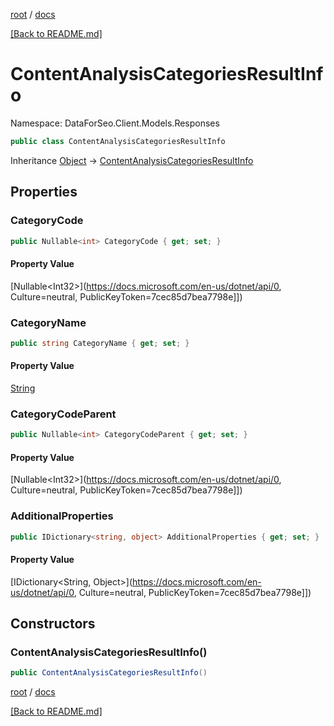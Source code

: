 [root](./../ "root") / [docs](./ "docs")

[[Back to README.md]](./../README.md "[Back to README.md]")

# ContentAnalysisCategoriesResultInfo

Namespace: DataForSeo.Client.Models.Responses

```csharp
public class ContentAnalysisCategoriesResultInfo
```

Inheritance [Object](https://docs.microsoft.com/en-us/dotnet/api/Object) → [ContentAnalysisCategoriesResultInfo](./ContentAnalysisCategoriesResultInfo.md)

## Properties

### **CategoryCode**

```csharp
public Nullable<int> CategoryCode { get; set; }
```

#### Property Value

[Nullable&lt;Int32&gt;](https://docs.microsoft.com/en-us/dotnet/api/0, Culture=neutral, PublicKeyToken=7cec85d7bea7798e]])<br>

### **CategoryName**

```csharp
public string CategoryName { get; set; }
```

#### Property Value

[String](https://docs.microsoft.com/en-us/dotnet/api/String)<br>

### **CategoryCodeParent**

```csharp
public Nullable<int> CategoryCodeParent { get; set; }
```

#### Property Value

[Nullable&lt;Int32&gt;](https://docs.microsoft.com/en-us/dotnet/api/0, Culture=neutral, PublicKeyToken=7cec85d7bea7798e]])<br>

### **AdditionalProperties**

```csharp
public IDictionary<string, object> AdditionalProperties { get; set; }
```

#### Property Value

[IDictionary&lt;String, Object&gt;](https://docs.microsoft.com/en-us/dotnet/api/0, Culture=neutral, PublicKeyToken=7cec85d7bea7798e]])<br>

## Constructors

### **ContentAnalysisCategoriesResultInfo()**

```csharp
public ContentAnalysisCategoriesResultInfo()
```

[root](./../ "root") / [docs](./ "docs")

[[Back to README.md]](./../README.md "[Back to README.md]")